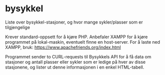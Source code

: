 # bysykkel
Liste over bysykkel-stasjoner, og hvor mange sykler/plasser som er tilgjengelige

Krever standard-oppsett for å kjøre PHP. Anbefaler XAMPP for å kjøre programmet på lokal-maskin, eventuelt finne en host-server.
For å laste ned XAMPP, bruk: https://www.apachefriends.org/index.html

Programmet sender to CURL-requests til Bysykkels API for å få data om stasjoner og antall plasser eller sykler som er ledige på hver av
disse stasjonene, og lister ut denne informasjonen i en enkel HTML-tabell.
